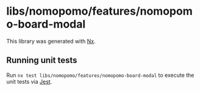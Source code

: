 # libs/nomopomo/features/nomopomo-board-modal

This library was generated with [Nx](https://nx.dev).

## Running unit tests

Run `nx test libs/nomopomo/features/nomopomo-board-modal` to execute the unit tests via [Jest](https://jestjs.io).
